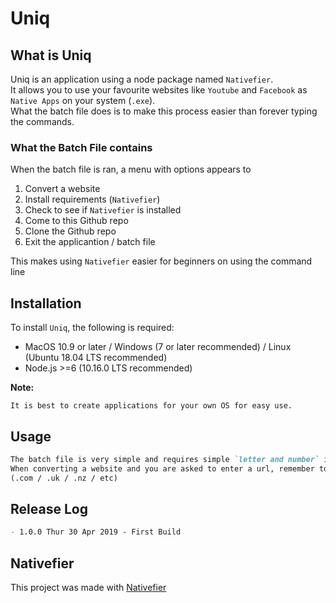 # Uniq

## What is Uniq  

Uniq is an application using a node package named `Nativefier`.  
It allows you to use your favourite websites like `Youtube` and `Facebook` as `Native Apps` on your system (`.exe`).  
What the batch file does is to make this process easier than forever typing the commands.

### What the Batch File contains

When the batch file is ran, a menu with options appears to

1. Convert a website
2. Install requirements (`Nativefier`)
3. Check to see if `Nativefier` is installed
4. Come to this Github repo
5. Clone the Github repo
6. Exit the applicantion / batch file

This makes using `Nativefier` easier for beginners on using the command line

## Installation

To install `Uniq`, the following is required:

- MacOS 10.9 or later / Windows (7 or later recommended) / Linux (Ubuntu 18.04 LTS recommended)
- Node.js >=6 (10.16.0 LTS recommended)

**Note:**

``` plain text
It is best to create applications for your own OS for easy use.
```

## Usage

``` Markdown
The batch file is very simple and requires simple `letter and number` input.  
When converting a website and you are asked to enter a url, remember to include a domain  
(.com / .uk / .nz / etc)
```

## Release Log

``` Markdown
- 1.0.0 Thur 30 Apr 2019 - First Build
```

## Nativefier

This project was made with [Nativefier](https://github.com/jiahaog/nativefier)
